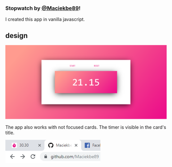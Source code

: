 ### Stopwatch by [@Maciekbe89](http://github.com/Maciekbe89)!

I created this app in vanilla javascript. 

## design
![img/screen.png](img/screen.png)



The app also works with not focused cards. The timer is visible in the card's title.



![img/title.png](img/title.png)
